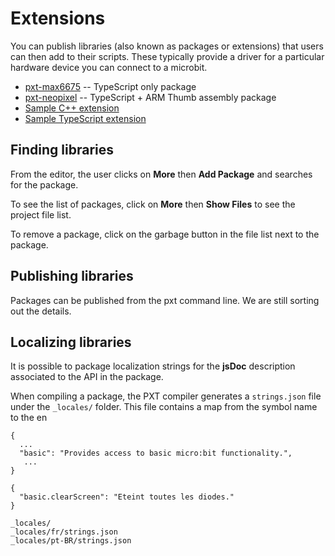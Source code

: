 # Extensions

You can publish libraries (also known as packages or extensions)
that users can then add to their scripts. These typically
provide a driver for a particular hardware device you can connect
to a microbit.

* [pxt-max6675](https://github.com/Microsoft/pxt-max6675) -- TypeScript only package
* [pxt-neopixel](https://github.com/Microsoft/pxt-neopixel) -- TypeScript + ARM Thumb assembly package
* [Sample C++ extension](https://github.com/Microsoft/pxt-microbit-cppsample)
* [Sample TypeScript extension](https://github.com/Microsoft/pxt-microbit/tree/master/libs/i2c-fram)

## Finding libraries

From the editor, the user clicks on **More** then **Add Package** and searches for the package. 

To see the list of packages, click on **More** then **Show Files** to see the project file list.

To remove a package, click on the garbage button in the file list next to the package.

## Publishing libraries

Packages can be published from the pxt command line. We are still sorting out the details.

## Localizing libraries

It is possible to package localization strings for the **jsDoc** description associated to the API in the package.

When compiling a package, the PXT compiler generates a `strings.json` file under the `_locales/` folder. 
This file contains a map from the symbol name to the en

```
{
  ...
  "basic": "Provides access to basic micro:bit functionality.",
   ...
}
```

```
{
  "basic.clearScreen": "Eteint toutes les diodes."
}
```

```
_locales/
_locales/fr/strings.json
_locales/pt-BR/strings.json
```
